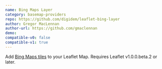 ```yaml
---
name: Bing Maps Layer
category: basemap-providers
repo: https://github.com/digidem/leaflet-bing-layer
author: Gregor MacLennan
author-url: https://github.com/gmaclennan
demo: 
compatible-v0: false
compatible-v1: true
---
```


Add <a href="https://docs.microsoft.com/en-us/bingmaps/rest-services/imagery?redirectedfrom=MSDN">Bing Maps tiles</a> to your Leaflet Map. Requires Leaflet v1.0.0.beta.2 or later.
